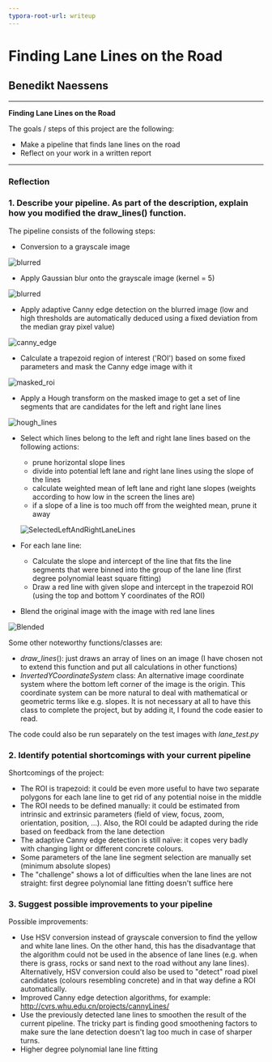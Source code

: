 ```yaml
---
typora-root-url: writeup
---
```


# **Finding Lane Lines on the Road** 

## Benedikt Naessens

---

**Finding Lane Lines on the Road**

The goals / steps of this project are the following:
* Make a pipeline that finds lane lines on the road
* Reflect on your work in a written report


[//]: # "Image References"

[image1]: ./examples/grayscale.jpg "Grayscale"

---

### Reflection

### 1. Describe your pipeline. As part of the description, explain how you modified the draw_lines() function.

The pipeline consists of the following steps:

- Conversion to a grayscale image

![blurred](/grayscale.jpg)

- Apply Gaussian blur onto the grayscale image (kernel  = 5)

![blurred](/blurred.jpg)

- Apply adaptive Canny edge detection on the blurred image (low and high thresholds are automatically deduced using a fixed deviation from the median gray pixel value)

![canny_edge](/canny_edge.jpg)

- Calculate a trapezoid region of interest ('ROI') based on some fixed parameters and mask the Canny edge image with it

![masked_roi](/masked_roi.jpg)

- Apply a Hough transform on the masked image to get a set of line segments that are candidates for the left and right lane lines

![hough_lines](/hough_lines.jpg)

- Select which lines belong to the left and right lane lines based on the following actions:
  - prune horizontal slope lines
  - divide into potential left lane and right lane lines using the slope of the lines
  - calculate weighted mean of left lane and right lane slopes (weights according to how low in the screen the lines are)
  - if a slope of a line is too much off from the weighted mean, prune it away

  ![SelectedLeftAndRightLaneLines](/SelectedLeftAndRightLaneLines.jpg)


- For each lane line: 
  - Calculate the slope and intercept of the line that fits the line segments that were binned into the group of the lane line (first degree polynomial least square fitting)
  - Draw a red line with given slope and intercept in the trapezoid ROI (using the top and bottom Y coordinates of the ROI)
- Blend the original image with the image with red lane lines

![Blended](/Blended.jpg)

Some other noteworthy functions/classes are:

- *draw_lines*(): just draws an array of lines on an image (I have chosen not to extend this function and put all calculations in other functions)
- *InvertedYCoordinateSystem* class: An alternative image coordinate system where the bottom left corner of the image is the origin. This coordinate system can be more natural to deal with mathematical or geometric terms like e.g. slopes. It is not necessary at all to have this class to complete the project, but by adding it, I found the code easier to read.

The code could also be run separately on the test images with *lane_test.py*

### 2. Identify potential shortcomings with your current pipeline

Shortcomings of the project:

- The ROI is trapezoid: it could be even more useful to have two separate polygons for each lane line to get rid of any potential noise in the middle
- The ROI needs to be defined manually: it could be estimated from intrinsic and extrinsic parameters (field of view, focus, zoom, orientation, position, ...). Also, the ROI could be adapted during the ride based on feedback from the lane detection
- The adaptive Canny edge detection is still naïve: it copes very badly with changing light or different concrete colours.
- Some parameters of the lane line segment selection are manually set (minimum absolute slopes)
- The "challenge" shows a lot of difficulties when the lane lines are not straight: first degree polynomial lane fitting doesn't suffice here


### 3. Suggest possible improvements to your pipeline

Possible improvements:

- Use HSV conversion instead of grayscale conversion to find the yellow and white lane lines. On the other hand, this has the disadvantage that the algorithm could not be used in the absence of lane lines (e.g. when there is grass, rocks or sand next to the road without any lane lines). Alternatively, HSV conversion could also be used to "detect" road pixel candidates (colours resembling concrete) and in that way define a ROI automatically.
- Improved Canny edge detection algorithms, for example: http://cvrs.whu.edu.cn/projects/cannyLines/
- Use the previously detected lane lines to smoothen the result of the current pipeline. The tricky part is finding good smoothening factors to make sure the lane detection doesn't lag too much in case of sharper turns.
- Higher degree polynomial lane line fitting